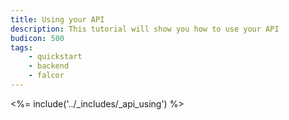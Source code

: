 ```yaml
---
title: Using your API
description: This tutorial will show you how to use your API
budicon: 500
tags:
    - quickstart
    - backend
    - falcor
---
```


<%= include('../_includes/_api_using') %>
